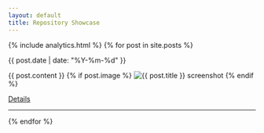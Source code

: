 ```yaml
---
layout: default
title: Repository Showcase
---
```


{% include analytics.html %}
{% for post in site.posts %}
<article class="post" id="{{ post.date | date: '%Y-%m-%d' }}-{{ post.slug }}">
  <p class="post-meta">{{ post.date | date: "%Y-%m-%d" }}</p>
  {{ post.content }}
  {% if post.image %}
  <img src="{{ post.image | relative_url }}" alt="{{ post.title }} screenshot" loading="lazy">
  {% endif %}
  <p class="post-more"><a class="details-link" href="{{ post.url | relative_url }}">Details</a></p>
  <hr>
</article>
{% endfor %}
